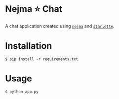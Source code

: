 # Nejma ⭐ Chat

A chat application created using [`nejma`](https://github.com/taoufik07/nejma) and [`starlette`](https://github.com/encode/starlette).

# Installation

```shell
$ pip install -r requirements.txt
```

# Usage

```shell
$ python app.py
```

